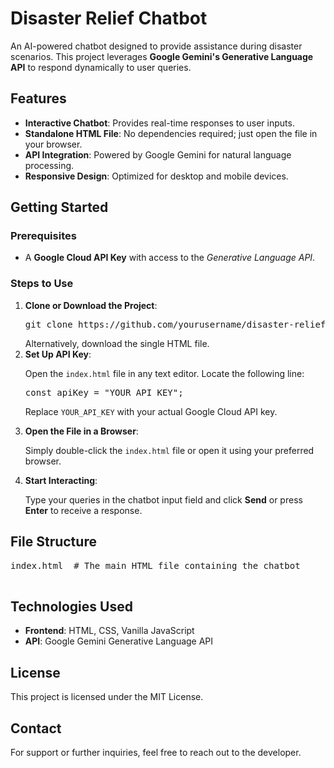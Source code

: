 
</head>
<body>
    <h1>Disaster Relief Chatbot</h1>
    <p>An AI-powered chatbot designed to provide assistance during disaster scenarios. This project leverages <strong>Google Gemini's Generative Language API</strong> to respond dynamically to user queries.</p>

  <h2>Features</h2>
    <ul>
        <li><strong>Interactive Chatbot</strong>: Provides real-time responses to user inputs.</li>
        <li><strong>Standalone HTML File</strong>: No dependencies required; just open the file in your browser.</li>
        <li><strong>API Integration</strong>: Powered by Google Gemini for natural language processing.</li>
        <li><strong>Responsive Design</strong>: Optimized for desktop and mobile devices.</li>
    </ul>

  <h2>Getting Started</h2>
    <h3>Prerequisites</h3>
    <ul>
        <li>A <strong>Google Cloud API Key</strong> with access to the <em>Generative Language API</em>.</li>
    </ul>

  <h3>Steps to Use</h3>
    <ol>
        <li><strong>Clone or Download the Project</strong>:
            <pre>git clone https://github.com/yourusername/disaster-relief-chatbot.git</pre>
            Alternatively, download the single HTML file.
        </li>
        <li><strong>Set Up API Key</strong>:
            <p>Open the <code>index.html</code> file in any text editor. Locate the following line:</p>
            <pre>const apiKey = "YOUR_API_KEY";</pre>
            <p>Replace <code>YOUR_API_KEY</code> with your actual Google Cloud API key.</p>
        </li>
        <li><strong>Open the File in a Browser</strong>:
            <p>Simply double-click the <code>index.html</code> file or open it using your preferred browser.</p>
        </li>
        <li><strong>Start Interacting</strong>:
            <p>Type your queries in the chatbot input field and click <strong>Send</strong> or press <strong>Enter</strong> to receive a response.</p>
        </li>
    </ol>

  <h2>File Structure</h2>
    <pre>
index.html  # The main HTML file containing the chatbot
    </pre>

  <h2>Technologies Used</h2>
    <ul>
        <li><strong>Frontend</strong>: HTML, CSS, Vanilla JavaScript</li>
        <li><strong>API</strong>: Google Gemini Generative Language API</li>
    </ul>

  <h2>License</h2>
    <p>This project is licensed under the MIT License.</p>

  <h2>Contact</h2>
    <p>For support or further inquiries, feel free to reach out to the developer.</p>
</body>
</html>
